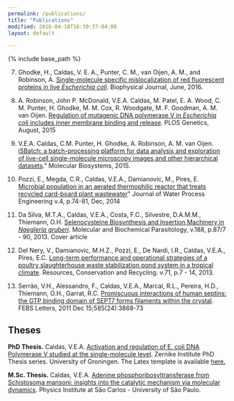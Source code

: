 ```yaml
---
permalink: /publications/
title: "Publications"
modified: 2016-04-18T16:39:37-04:00
layout: default

---
```


{% include base_path %}


7. Ghodke, H., Caldas, V. E. A., Punter, C. M., van Oijen, A. M., and Robinson, A.
[Single-molecule specific mislocalization of red fluorescent proteins in live *Escherichia coli*](http://www.sciencedirect.com/science/article/pii/S0006349516303940). Biophysical Journal, June, 2016.

6. A. Robinson, John P. McDonald, V.E.A. Caldas, M. Patel, E. A. Wood, C. M. Punter, H. Ghodke, M. M. Cox, R. Woodgate, M. F. Goodman, A. M. van Oijen.
[Regulation of mutagenic DNA polymerase V in *Escherichia coli* includes inner membrane binding and release](http://journals.plos.org/plosgenetics/article?id=10.1371/journal.pgen.1005482). PLOS Genetics, August, 2015

5. V.E.A. Caldas, C.M. Punter, H. Ghodke, A. Robinson, A. M. van Oijen.
[iSBatch: a batch-processing platform for data analysis and exploration of live-cell single-molecule microscopy images and other hierarchical datasets](http://pubs.rsc.org/is/content/articlelanding/2015/mb/c5mb00321k#!divAbstract)." Molecular Biosystems, 2015.

4. Pozzi, E., Megda, C.R., Caldas, V.E.A., Damianovic, M., Pires, E.
[Microbial population in an aerated thermophilic reactor that treats recycled card-board plant wastewater](http://www.sciencedirect.com/science/article/pii/S2214714414000865)" Journal of Water Process Engineering v.4, p.74-81, Dec, 2014

3. Da Silva, M.T.A., Caldas, V.E.A., Costa, F.C., Silvestre, D.A.M.M., Thiemann, O.H.
[Selenocysteine Biosynthesis and Insertion Machinery in *Naegleria gruberi*](http://www.sciencedirect.com/science/article/pii/S0166685113000388). Molecular and Biochemical Parasitology, v.188, p.87/7 - 90, 2013. Cover article

2. Del Nery, V., Damianovic, M.H.Z., Pozzi, E., De Nardi, I.R., Caldas, V.E.A., Pires, E.C.
[Long-term performance and operational strategies of a poultry slaughterhouse waste stabilization pond system in a tropical climate](http://www.sciencedirect.com/science/article/pii/S0921344912002054). Resources, Conservation and Recycling. v.71, p.7 - 14, 2013.

1. Serrão, V.H., Alessandro, F., Caldas, V.E.A., Marcal, R.L., Pereira, H.D., Thiemann, O.H., Garrat, R.C.
[Promiscuous interactions of human septins: the GTP binding domain of SEPT7 forms filaments within the crystal](http://www.sciencedirect.com/science/article/pii/S0014579311007940). FEBS Letters, 2011 Dec 15;585(24):3868-73

## Theses

**PhD Thesis.**
Caldas, V.E.A. [Activation and regulation of E. coli DNA Polymerase V studied at the single-molecule level](http://www.rug.nl/research/portal/en/publications/activation-and-regulation-of-e-coli-dna-polymerase-v-studied-at-the-singlemolecule-level%28b84ae014-e8c0-4d24-ad6e-95efd4711d3b%29.html). Zernike Institute PhD Thesis series. University of Groningen. The Latex template is available [here.](https://github.com/vcaldas/thesisTemplate)

**M.Sc. Thesis.**
Caldas, V.E.A. [Adenine phosphoribosyltransferase from Schistosoma mansoni: insights into the catalytic mechanism via molecular dynamics](http://www.teses.usp.br/teses/disponiveis/76/76132/tde-19102011-141742/pt-br.php). Physics Institute at São Carlos - University of São Paulo.
